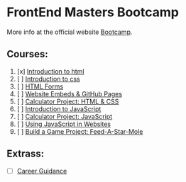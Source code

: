 # FrontEnd Masters Bootcamp

More info at the official website [Bootcamp](https://frontendmasters.com/bootcamp/).

## Courses:

1. [x] [Introduction to html](https://frontendmasters.com/bootcamp/introduction-html/)
2. [ ] [Introduction to css](https://frontendmasters.com/bootcamp/introduction-css/)
3. [ ] [HTML Forms](https://frontendmasters.com/bootcamp/html-forms/)
4. [ ] [Website Embeds & GitHub Pages](https://frontendmasters.com/bootcamp/embeds-github-pages/)
5. [ ] [Calculator Project: HTML & CSS](https://frontendmasters.com/bootcamp/calculator-html-css/)
6. [ ] [Introduction to JavaScript](https://frontendmasters.com/bootcamp/introduction-javascript/)
7. [ ] [Calculator Project: JavaScript](https://frontendmasters.com/bootcamp/calculator-javascript/)
8. [ ] [Using JavaScript in Websites](https://frontendmasters.com/bootcamp/javascript-in-websites/)
9. [ ] [Build a Game Project: Feed-A-Star-Mole](https://frontendmasters.com/bootcamp/web-game-project/)

## Extrass:

- [ ] [Career Guidance](https://frontendmasters.com/bootcamp/career-guidance/)
